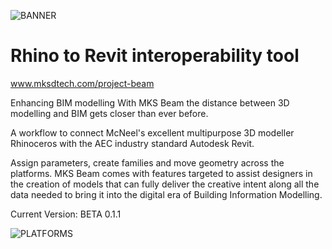 ![BANNER](https://user-images.githubusercontent.com/53434612/62049141-83112e80-b206-11e9-8949-2f3d78663026.jpg)

# Rhino to Revit interoperability tool


www.mksdtech.com/project-beam


Enhancing BIM modelling
With MKS Beam the distance between 3D modelling and BIM gets closer than ever before.

A workflow to connect McNeel's excellent multipurpose 3D modeller Rhinoceros with the AEC industry standard Autodesk Revit.

Assign parameters, create families and move geometry across the platforms. MKS Beam comes with features targeted to assist designers in the creation of models that can fully deliver the creative intent along all the data needed to bring it into the digital era of Building Information Modelling.

Current Version: BETA 0.1.1

![PLATFORMS](https://user-images.githubusercontent.com/53434612/62049248-b5bb2700-b206-11e9-8af2-996ebeaa3770.PNG)
